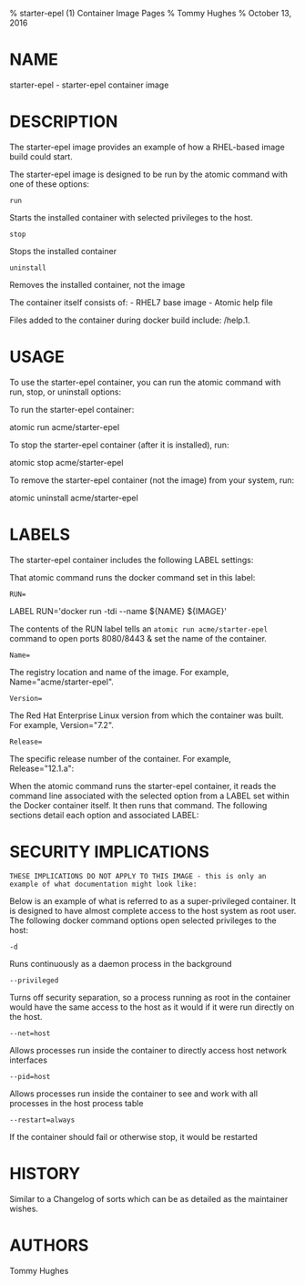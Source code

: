 % starter-epel (1) Container Image Pages
% Tommy Hughes
% October 13, 2016

# NAME
starter-epel \- starter-epel container image

# DESCRIPTION
The starter-epel image provides an example of how a RHEL-based image build could start.

The starter-epel image is designed to be run by the atomic command with one of these options:

`run`

Starts the installed container with selected privileges to the host.

`stop`

Stops the installed container

`uninstall`

Removes the installed container, not the image

The container itself consists of:
    - RHEL7 base image
    - Atomic help file

Files added to the container during docker build include: /help.1.

# USAGE
To use the starter-epel container, you can run the atomic command with run, stop, or uninstall options:

To run the starter-epel container:

  atomic run acme/starter-epel

To stop the starter-epel container (after it is installed), run:

  atomic stop acme/starter-epel

To remove the starter-epel container (not the image) from your system, run:

  atomic uninstall acme/starter-epel

# LABELS
The starter-epel container includes the following LABEL settings:

That atomic command runs the docker command set in this label:

`RUN=`

  LABEL RUN='docker run -tdi --name ${NAME} ${IMAGE}'

  The contents of the RUN label tells an `atomic run acme/starter-epel` command to open ports 8080/8443 & set the name of the container.

`Name=`

The registry location and name of the image. For example, Name="acme/starter-epel".

`Version=`

The Red Hat Enterprise Linux version from which the container was built. For example, Version="7.2".

`Release=`

The specific release number of the container. For example, Release="12.1.a":

When the atomic command runs the starter-epel container, it reads the command line associated with the selected option
from a LABEL set within the Docker container itself. It then runs that command. The following sections detail
each option and associated LABEL:

# SECURITY IMPLICATIONS
`THESE IMPLICATIONS DO NOT APPLY TO THIS IMAGE - this is only an example of what documentation might look like:`

Below is an example of what is referred to as a super-privileged container. It is designed to have almost complete
access to the host system as root user. The following docker command options open selected privileges to the host:

`-d`

Runs continuously as a daemon process in the background

`--privileged`

Turns off security separation, so a process running as root in the container would have the same access to the
host as it would if it were run directly on the host.

`--net=host`

Allows processes run inside the container to directly access host network interfaces

`--pid=host`

Allows processes run inside the container to see and work with all processes in the host process table

`--restart=always`

If the container should fail or otherwise stop, it would be restarted

# HISTORY
Similar to a Changelog of sorts which can be as detailed as the maintainer wishes.

# AUTHORS
Tommy Hughes